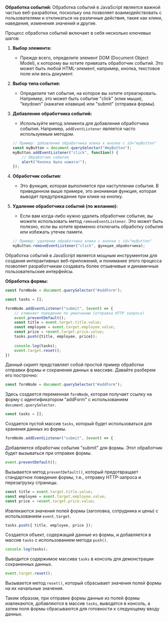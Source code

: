 **Обработка событий:**
Обработка событий в JavaScript является важной частью веб-разработки, поскольку она позволяет взаимодействовать с пользователями и откликаться на различные действия, такие как клики, наведения, изменения значений и другие.

Процесс обработки событий включает в себя несколько ключевых шагов:

1. **Выбор элемента:**
   - Прежде всего, определите элемент DOM (Document Object Model), к которому вы хотите привязать обработчик событий. Это может быть любой HTML-элемент, например, кнопка, текстовое поле или весь документ.

2. **Выбор типа события:**
   - Определите тип события, на которое вы хотите отреагировать. Например, это может быть событие "click" (клик мыши), "keydown" (нажатие клавиши) или "submit" (отправка формы).

3. **Добавление обработчика событий:**
   - Используйте метод элемента для добавления обработчика события. Например, `addEventListener` является часто используемым методом.

   ```javascript
   // Пример: добавление обработчика клика к кнопке с id="myButton"
   const myButton = document.querySelector("#myButton");
   myButton.addEventListener("click", function() {
       // Обработчик события
       alert("Кнопка была нажата!");
   });
   ```

4. **Обработчик события:**
   - Это функция, которая выполняется при наступлении события. В приведенном выше примере, это анонимная функция, которая выводит предупреждение при клике на кнопку.

5. **Удаление обработчика событий (по желанию):**
   - Если вам когда-либо нужно удалить обработчик события, вы можете использовать метод `removeEventListener`. Это может быть полезно, если вы хотите временно отключить обработку события или избежать утечек памяти.

   ```javascript
   // Пример: удаление обработчика клика с кнопки с id="myButton"
   myButton.removeEventListener("click", функция_обработчика);
   ```

Обработка событий в JavaScript является мощным инструментом для создания интерактивных веб-приложений, и понимание этого процесса позволяет разработчикам создавать более отзывчивые и динамичные пользовательские интерфейсы.

**Обработка формы:**

```javascript
const formNode = document.querySelector("#addForm");

const tasks = [];

formNode.addEventListener("submit", (event) => {
    // отменяет поведение по умолчанию (отправка HTTP запроса)
    event.preventDefault();
    const title = event.target.title.value;
    const employee = event.target.employee.value;
    const price = +event.target.price.value;
    tasks.push({title, employee, price});
    
    console.log(tasks);
    event.target.reset();
})

```

Данный скрипт представляет собой простой пример обработки отправки формы и сохранения данных в массиве. Давайте разберем его построчно:

```javascript
const formNode = document.querySelector("#addForm");
```
Здесь создается переменная `formNode`, которая получает ссылку на форму с идентификатором "addForm" с использованием `document.querySelector`.

```javascript
const tasks = [];
```
Создается пустой массив `tasks`, который будет использоваться для хранения данных из формы.

```javascript
formNode.addEventListener("submit", (event) => {
```
Добавляется обработчик события "submit" для формы. Этот обработчик будет вызываться при отправке формы.

```javascript
event.preventDefault();
```
Вызывается метод `preventDefault()`, который предотвращает стандартное поведение формы, т.е., отправку HTTP-запроса и перезагрузку страницы.

```javascript
const title = event.target.title.value;
const employee = event.target.employee.value;
const price = +event.target.price.value;
```
Извлекаются значения полей формы (заголовка, сотрудника и цены) с использованием `event.target`.

```javascript
tasks.push({ title, employee, price });
```
Создается объект, содержащий данные из формы, и добавляется в массив `tasks` с использованием метода `push()`.

```javascript
console.log(tasks);
```
Выводится содержимое массива `tasks` в консоль для демонстрации сохраненных данных.

```javascript
event.target.reset();
```
Вызывается метод `reset()`, который сбрасывает значения полей формы на их начальные значения.

Таким образом, при отправке формы данные из полей формы извлекаются, добавляются в массив `tasks`, выводятся в консоль, а затем поля формы сбрасываются для готовности к следующему вводу данных.